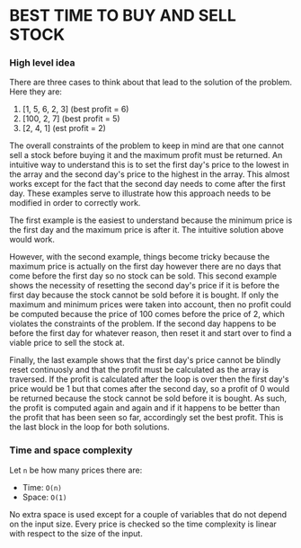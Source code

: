 # BEST TIME TO BUY AND SELL STOCK

### High level idea

There are three cases to think about that lead to the solution of the problem. Here they are:

1. [1, 5, 6, 2, 3] (best profit = 6)
2. [100, 2, 7] (best profit = 5)
3. [2, 4, 1] (est profit = 2)

The overall constraints of the problem to keep in mind are that one cannot sell a stock before buying it and the maximum profit must be returned. An intuitive way to understand this is to set the first day's price to the lowest in the array and the second day's price to the highest in the array. This almost works except for the fact that the second day needs to come after the first day. These examples serve to illustrate how this approach needs to be modified in order to correctly work.

The first example is the easiest to understand because the minimum price is the first day and the maximum price is after it. The intuitive solution above would work.

However, with the second example, things become tricky because the maximum price is actually on the first day however there are no days that come before the first day so no stock can be sold. This second example shows the necessity of resetting the second day's price if it is before the first day because the stock cannot be sold before it is bought. If only the maximum and minimum prices were taken into account, then no profit could be computed because the price of 100 comes before the price of 2, which violates the constraints of the problem. If the second day happens to be before the first day for whatever reason, then reset it and start over to find a viable price to sell the stock at.

Finally, the last example shows that the first day's price cannot be blindly reset continuosly and that the profit must be calculated as the array is traversed. If the profit is calculated after the loop is over then the first day's price would be 1 but that comes after the second day, so a profit of 0 would be returned because the stock cannot be sold before it is bought. As such, the profit is computed again and again and if it happens to be better than the profit that has been seen so far, accordingly set the best profit. This is the last block in the loop for both solutions.

### Time and space complexity

Let `n` be how many prices there are: <br>

- Time: `O(n)` <br>
- Space: `O(1)` <br>

No extra space is used except for a couple of variables that do not depend on the input size. Every price is checked so the time complexity is linear with respect to the size of the input.
